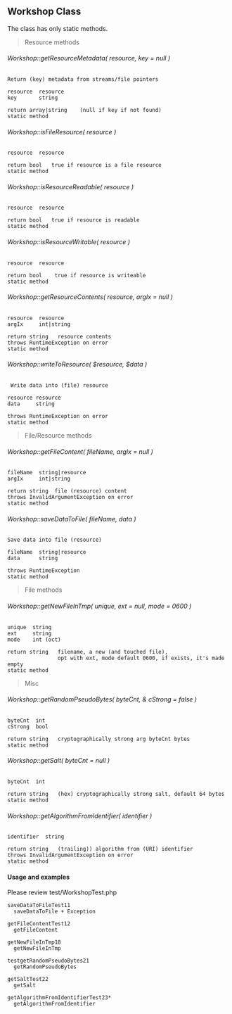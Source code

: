 ## Workshop Class

The class has only static methods.

>Resource methods

###### Workshop::getResourceMetadata( resource, key = null )
    Return (key) metadata from streams/file pointers
    
    resource  resource
    key       string
    
    return array|string    (null if key if not found)
    static method

###### Workshop::isFileResource( resource )
    resource  resource
    
    return bool   true if resource is a file resource
    static method

###### Workshop::isResourceReadable( resource )
    resource  resource
    
    return bool   true if resource is readable
    static method

###### Workshop::isResourceWritable( resource )
    resource  resource
    
    return bool    true if resource is writeable
    static method

###### Workshop::getResourceContents( resource, argIx = null )
    resource  resource
    argIx     int|string
    
    return string   resource contents
    throws RuntimeException on error
    static method

###### Workshop::writeToResource( $resource, $data )
     Write data into (file) resource
     
    resource resource
    data     string
    
    throws RuntimeException on error
    static method


>File/Resource  methods

###### Workshop::getFileContent( fileName, argIx = null )
    fileName  string|resource
    argIx     int|string
    
    return string  file (resource) content
    throws InvalidArgumentException on error
    static method

###### Workshop::saveDataToFile( fileName, data )
    Save data into file (resource)
    
    fileName  string|resource
    data      string
    
    throws RuntimeException
    static method

>File  methods

###### Workshop::getNewFileInTmp( unique, ext = null, mode = 0600 )
    unique  string
    ext     string
    mode    int (oct)
    
    return string   filename, a new (and touched file),
                    opt with ext, mode default 0600, if exists, it's made empty
    static method

>Misc

###### Workshop::getRandomPseudoBytes( byteCnt, & cStrong = false )
    byteCnt  int
    cStrong  bool
    
    return string   cryptographically strong arg byteCnt bytes
    static method

###### Workshop::getSalt( byteCnt = null )
    byteCnt  int
    
    return string   (hex) cryptographically strong salt, default 64 bytes
    static method

###### Workshop::getAlgorithmFromIdentifier( identifier )
    identifier  string
    
    return string   (trailing)) algorithm from (URI) identifier
    throws InvalidArgumentException on error
    static method


#### Usage and examples

Please review test/WorkshopTest.php

    saveDataToFileTest11
      saveDataToFile + Exception

    getFileContentTest12
      getFileContent
 
    getNewFileInTmp18
      getNewFileInTmp

    testgetRandomPseudoBytes21
      getRandomPseudoBytes

    getSaltTest22
      getSalt

    getAlgorithmFromIdentifierTest23*
      getAlgorithmFromIdentifier
